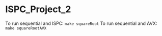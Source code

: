# ISPC_Project_2
To run sequential and ISPC: `make squareRoot`
To run sequential and AVX: `make squareRootAVX`
